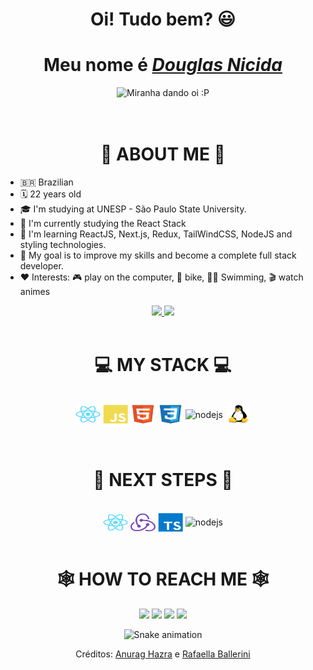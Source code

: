 <div>
  
  <div align="center">
    <h1 align="center">Oi! Tudo bem? 😃️</h1>
  </div>
  
  <h1 align="center">Meu nome é <a href="https://www.linkedin.com/in/douglasnicida/"><i>Douglas Nicida</i></a></h1>
  
  
  <div align="center">
  <img width="800" height="400" src="https://media2.giphy.com/media/l46Cnk4ZRTlfeI32o/giphy.gif?cid=790b7611bf20762aac13b0dc6c85494a953bbcedcc0b54f1&rid=giphy.gif&ct=g" alt="Miranha dando oi :P"/>
</div>
<br>
  <br>
  
<h1 align="center"> 
  👾 ABOUT ME 👾
</h1>
  
  
<ul>
  <li> 🇧🇷 Brazilian</li>
  <li> 🗓️ 22 years old</li>
  <li> 🎓 I'm studying at UNESP - São Paulo State University.</li>
  <li> 📜 I'm currently studying the React Stack</li>
  <li> 📖 I'm learning ReactJS, Next.js, Redux, TailWindCSS, NodeJS and styling technologies.</li>
  <li> 🚀 My goal is to improve my skills and become a complete full stack developer. </li>
  <li> ❤️ Interests: 🎮 play on the computer, 🚴 bike, 🏊‍♂️ Swimming, 🎬 watch animes</li>
</ul>

<div align="center">
  <a href="https://github.com/douglasnicida">
    <img height="150em" src="https://github-readme-stats.vercel.app/api?username=douglasnicida&count_private=true&include_all_commits=true&show_icons=true&theme=dracula&hide_border=false&show_owner=true"/>
    <img height="150em" src="https://github-readme-stats.vercel.app/api/top-langs/?username=douglasnicida&theme=dracula&hide_border=false&&layout=compact"/>
  </a>
</div>
<br>
 <h1 align="center">💻 MY STACK 💻</h1>
  
<div align="center" valign="top"><br>
  <img align="center" alt="React" height="30" width="40" src="https://raw.githubusercontent.com/devicons/devicon/master/icons/react/react-original.svg">
  <img align="center" alt="Js" height="30" width="40" src="https://raw.githubusercontent.com/devicons/devicon/master/icons/javascript/javascript-plain.svg">
  <img align="center" alt="HTML" height="30" width="40" src="https://raw.githubusercontent.com/devicons/devicon/master/icons/html5/html5-original.svg">
  <img align="center" alt="CSS" height="30" width="40" src="https://raw.githubusercontent.com/devicons/devicon/master/icons/css3/css3-original.svg">
  <img align="center" alt="nodejs" height="30" width="40" src="https://cdn.worldvectorlogo.com/logos/nodejs-icon.svg">
<!--   <img align="center" alt="github" height="30" width="40" src="https://raw.githubusercontent.com/devicons/devicon/master/icons/github/github-original.svg"> -->
  <img align="center" alt="linux" height="30" width="40" src="https://raw.githubusercontent.com/devicons/devicon/master/icons/linux/linux-original.svg">
</div>
  <br>
  <br>
  
  <h1 align="center">🚀 NEXT STEPS 🚀</h1>
  <div align="center" valign="top"><br>
  <img align="center" alt="React" height="30" width="40" src="https://raw.githubusercontent.com/devicons/devicon/master/icons/react/react-original.svg">
  <img align="center" alt="Redux" height="30" width="40" src="https://raw.githubusercontent.com/devicons/devicon/master/icons/redux/redux-original.svg">
  <img align="center" alt="Js" height="30" width="40" src="https://raw.githubusercontent.com/devicons/devicon/master/icons/typescript/typescript-plain.svg">
  <img align="center" alt="nodejs" height="30" width="40" src="https://cdn.worldvectorlogo.com/logos/nodejs-icon.svg">
  
  <br>
    <br>
  
  <h1 align="center">🕸️ HOW TO REACH ME 🕸️</h1>
<div align="center">
  <a href="https://www.youtube.com/channel/UCViaNBT0SIeiVnZSEEtIfjw?sub_confirmation=1" target="_blank"><img src="https://img.shields.io/badge/YouTube-FF0000?style=for-the-badge&logo=youtube&logoColor=white" target="_blank"></a>
  <a href="https://www.instagram.com/dougnicida/" target="_blank"><img src="https://img.shields.io/badge/-Instagram-%23E4405F?style=for-the-badge&logo=instagram&logoColor=white" target="_blank"></a>
  <!-- <a href="https://www.facebook.com/pr.eduardoribeiro" target="_blank"><img src="https://img.shields.io/badge/Facebook-1877F2?style=for-the-badge&logo=facebook&logoColor=white" target="_blank"></a>  -->
  <a href="https://www.linkedin.com/in/douglasnicida" target="_blank"><img src="https://img.shields.io/badge/-LinkedIn-%230077B5?style=for-the-badge&logo=linkedin&logoColor=white" target="_blank"></a> 
  <a href="mailto:douglasnicida@gmail.com"><img src="https://img.shields.io/badge/-Gmail-%23333?style=for-the-badge&logo=gmail&logoColor=white" target="_blank"></a>
</div>

<div align="center">
  
  ![Snake animation](https://github.com/danielbped/danielbped/blob/output/github-contribution-grid-snake.svg)
  
</div>

<div align="center">
  <p>Créditos: <a href="https://github.com/anuraghazra/github-readme-stats">Anurag Hazra</a> e <a href="https://github.com/rafaballerini">Rafaella Ballerini</a></p>
</div>
